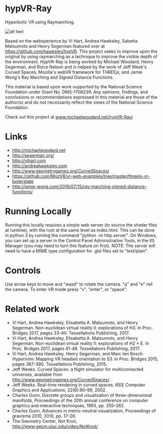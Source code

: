 # hypVR-Ray
Hyperbolic VR using Raymarching.

![alt text](https://raw.githubusercontent.com/mtwoodard/hypVR-Ray/master/images/437_screenshot.PNG)

Based on the websperience  by Vi Hart, Andrea Hawksley, Sabetta Matsumoto and Henry Segerman featured over at https://github.com/hawksley/hypVR. This project seeks to improve upon the original by using raymarching as a technique to improve the visible depth of the environment. HypVR-Ray is being worked by Michael Woodard, Henry Segerman, and Roice Nelson and is helped by the work of Jeff Week's Curved Spaces, Mozilla's webVR framework for THREEjs, and Jamie Wong's Ray Marching and Signed Distance Functions.

This material is based upon work supported by the National Science Foundation under Grant No. DMS-1708239. Any opinions, findings, and conclusions or recommendations expressed in this material are those of the author(s) and do not necessarily reflect the views of the National Science Foundation.

Check out this project at www.michaelwoodard.net/hypVR-Ray/ 

# Links
* http://michaelwoodard.net
* http://segerman.org/
* http://vihart.com
* http://andreahawksley.com
* http://www.geometrygames.org/CurvedSpaces/
* https://github.com/MozVR/vr-web-examples/tree/master/threejs-vr-boilerplate
* http://jamie-wong.com/2016/07/15/ray-marching-signed-distance-functions/


# Running Locally
Running this locally requires a simple web server (to source the shader files at runtime), with the root at the same level as index.html. This can be done in python 3 by running the command "python -m http.server". On Windows, you can set up a server in the Control Panel Administrative Tools, in the IIS Manager (you may need to turn this feature on first). NOTE: The server will need to have a MIME type configuration for .glsl files set to "text/plain".

# Controls
Use arrow keys to move and "wasd" to rotate the camera. "q" and "e" roll the camera. To enter VR mode press "v", "enter", or "space".

# Related work
* Vi Hart, Andrea Hawksley, Elisabetta A. Matsumoto, and Henry Segerman. Non-euclidean virtual reality II: explorations of H3. In Proc. Bridges 2017, pages 33-40. Tessellations Publishing, 2017.
* Vi Hart, Andrea Hawksley, Elisabetta A. Matsumoto, and Henry Segerman. Non-euclidean virtual reality II: explorations of H2 × E. In Proc. Bridges 2017, pages 41-48. Tessellations Publishing, 2017.
* Vi Hart, Andrea Hawksley, Henry Segerman, and Marc ten Bosch. Hypernom: Mapping VR headset orientation to S3. In Proc. Bridges 2015, pages 387–390. Tessellations Publishing, 2015.
* Jeff Weeks. Curved Spaces. a flight simulator for multiconnected universes, available from http://www.geometrygames.org/CurvedSpaces/.
* Jeff Weeks. Real-time rendering in curved spaces. IEEE Computer Graphics and Applications, 22(6):90–99, 2002.
* Charles Gunn, Discrete groups and visualization of three-dimensional manifolds, Proceedings of the 20th annual conference on computer graphics and interactive techniques, 1993, pp. 255–262.
* Charles Gunn, Advances in metric-neutral visualization, Proceedings of gravisma 2010, 2010, pp. 17–26.
* The Geometry Center, Not Knot, http://www.geom.uiuc.edu/video/NotKnot/
